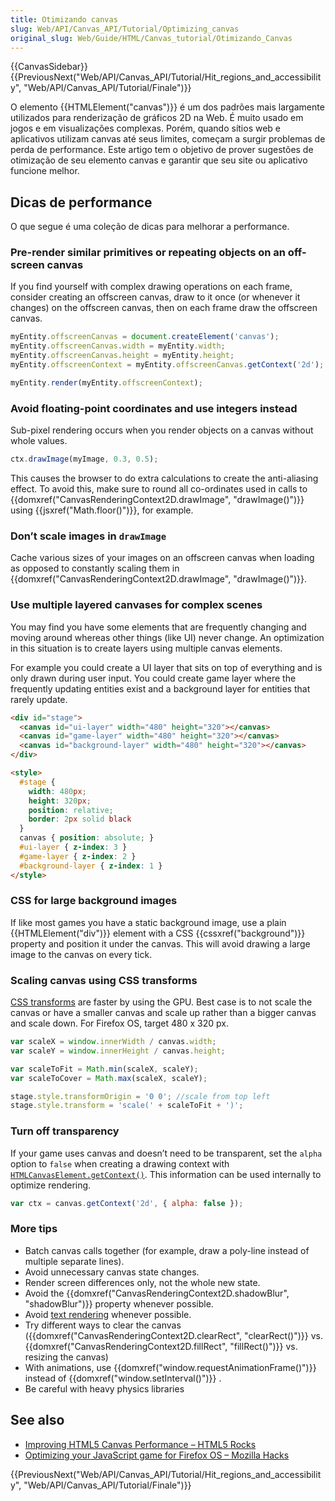```yaml
---
title: Otimizando canvas
slug: Web/API/Canvas_API/Tutorial/Optimizing_canvas
original_slug: Web/Guide/HTML/Canvas_tutorial/Otimizando_Canvas
---
```


{{CanvasSidebar}} {{PreviousNext("Web/API/Canvas_API/Tutorial/Hit_regions_and_accessibility", "Web/API/Canvas_API/Tutorial/Finale")}}

O elemento {{HTMLElement("canvas")}} é um dos padrões mais largamente utilizados para renderização de gráficos 2D na Web. É muito usado em jogos e em visualizações complexas. Porém, quando sítios web e aplicativos utilizam canvas até seus limites, começam a surgir problemas de perda de performance. Este artigo tem o objetivo de prover sugestões de otimização de seu elemento canvas e garantir que seu site ou aplicativo funcione melhor.

## Dicas de performance

O que segue é uma coleção de dicas para melhorar a performance.

### Pre-render similar primitives or repeating objects on an off-screen canvas

If you find yourself with complex drawing operations on each frame, consider creating an offscreen canvas, draw to it once (or whenever it changes) on the offscreen canvas, then on each frame draw the offscreen canvas.

```js
myEntity.offscreenCanvas = document.createElement('canvas');
myEntity.offscreenCanvas.width = myEntity.width;
myEntity.offscreenCanvas.height = myEntity.height;
myEntity.offscreenContext = myEntity.offscreenCanvas.getContext('2d');

myEntity.render(myEntity.offscreenContext);
```

### Avoid floating-point coordinates and use integers instead

Sub-pixel rendering occurs when you render objects on a canvas without whole values.

```js
ctx.drawImage(myImage, 0.3, 0.5);
```

This causes the browser to do extra calculations to create the anti-aliasing effect. To avoid this, make sure to round all co-ordinates used in calls to {{domxref("CanvasRenderingContext2D.drawImage", "drawImage()")}} using {{jsxref("Math.floor()")}}, for example.

### Don’t scale images in `drawImage`

Cache various sizes of your images on an offscreen canvas when loading as opposed to constantly scaling them in {{domxref("CanvasRenderingContext2D.drawImage", "drawImage()")}}.

### Use multiple layered canvases for complex scenes

You may find you have some elements that are frequently changing and moving around whereas other things (like UI) never change. An optimization in this situation is to create layers using multiple canvas elements.

For example you could create a UI layer that sits on top of everything and is only drawn during user input. You could create game layer where the frequently updating entities exist and a background layer for entities that rarely update.

```html
<div id="stage">
  <canvas id="ui-layer" width="480" height="320"></canvas>
  <canvas id="game-layer" width="480" height="320"></canvas>
  <canvas id="background-layer" width="480" height="320"></canvas>
</div>

<style>
  #stage {
    width: 480px;
    height: 320px;
    position: relative;
    border: 2px solid black
  }
  canvas { position: absolute; }
  #ui-layer { z-index: 3 }
  #game-layer { z-index: 2 }
  #background-layer { z-index: 1 }
</style>
```

### CSS for large background images

If like most games you have a static background image, use a plain {{HTMLElement("div")}} element with a CSS {{cssxref("background")}} property and position it under the canvas. This will avoid drawing a large image to the canvas on every tick.

### Scaling canvas using CSS transforms

[CSS transforms](/pt-BR/docs/Web/Guide/CSS/Using_CSS_transforms) are faster by using the GPU. Best case is to not scale the canvas or have a smaller canvas and scale up rather than a bigger canvas and scale down. For Firefox OS, target 480 x 320 px.

```js
var scaleX = window.innerWidth / canvas.width;
var scaleY = window.innerHeight / canvas.height;

var scaleToFit = Math.min(scaleX, scaleY);
var scaleToCover = Math.max(scaleX, scaleY);

stage.style.transformOrigin = '0 0'; //scale from top left
stage.style.transform = 'scale(' + scaleToFit + ')';
```

### Turn off transparency

If your game uses canvas and doesn’t need to be transparent, set the `alpha` option to `false` when creating a drawing context with [`HTMLCanvasElement.getContext()`](/pt-BR/docs/Web/API/HTMLCanvasElement/getContext). This information can be used internally to optimize rendering.

```js
var ctx = canvas.getContext('2d', { alpha: false });
```

### More tips

- Batch canvas calls together (for example, draw a poly-line instead of multiple separate lines).
- Avoid unnecessary canvas state changes.
- Render screen differences only, not the whole new state.
- Avoid the {{domxref("CanvasRenderingContext2D.shadowBlur", "shadowBlur")}} property whenever possible.
- Avoid [text rendering](/pt-BR/docs/Web/API/Canvas_API/Tutorial/Drawing_text) whenever possible.
- Try different ways to clear the canvas ({{domxref("CanvasRenderingContext2D.clearRect", "clearRect()")}} vs. {{domxref("CanvasRenderingContext2D.fillRect", "fillRect()")}} vs. resizing the canvas)
- With animations, use {{domxref("window.requestAnimationFrame()")}} instead of {{domxref("window.setInterval()")}} .
- Be careful with heavy physics libraries

## See also

- [Improving HTML5 Canvas Performance – HTML5 Rocks](http://www.html5rocks.com/en/tutorials/canvas/performance/#toc-ref)
- [Optimizing your JavaScript game for Firefox OS – Mozilla Hacks](https://hacks.mozilla.org/2013/05/optimizing-your-javascript-game-for-firefox-os/)

{{PreviousNext("Web/API/Canvas_API/Tutorial/Hit_regions_and_accessibility", "Web/API/Canvas_API/Tutorial/Finale")}}
